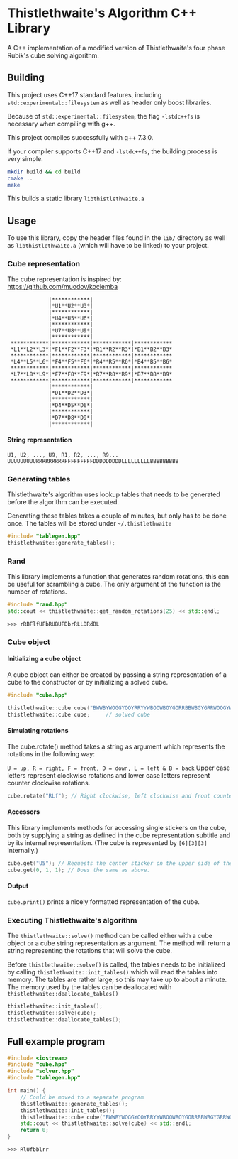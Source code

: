 # Thistlethwaite's Algorithm C++ Library
A C++ implementation of a modified version of Thistlethwaite's four phase
Rubik's cube solving algorithm.

## Building
This project uses C++17 standard features, including
`std::experimental::filesystem` as well as header only boost libraries.

Because of `std::experimental::filesystem`, the flag `-lstdc++fs` is necessary
when compiling with g++.

This project compiles successfully with g++ 7.3.0.

If your compiler supports C++17 and `-lstdc++fs`, the building process is very
simple.
```bash
mkdir build && cd build
cmake ..
make
```

This builds a static library `libthistlethwaite.a`

## Usage
To use this library, copy the header files found in the `lib/` directory as well
as `libthistlethwaite.a` (which will have to be linked) to your project.

### Cube representation
The cube representation is inspired by: https://github.com/muodov/kociemba

```
             |************|
             |*U1**U2**U3*|
             |************|
             |*U4**U5**U6*|
             |************|
             |*U7**U8**U9*|
             |************|
 ************|************|************|************
 *L1**L2**L3*|*F1**F2**F3*|*R1**R2**R3*|*B1**B2**B3*
 ************|************|************|************
 *L4**L5**L6*|*F4**F5**F6*|*R4**R5**R6*|*B4**B5**B6*
 ************|************|************|************
 *L7**L8**L9*|*F7**F8**F9*|*R7**R8**R9*|*B7**B8**B9*
 ************|************|************|************
             |************|
             |*D1**D2**D3*|
             |************|
             |*D4**D5**D6*|
             |************|
             |*D7**D8**D9*|
             |************|
```
#### String representation
`U1, U2, ..., U9, R1, R2, ..., R9...`
`UUUUUUUUURRRRRRRRRFFFFFFFFFDDDDDDDDDLLLLLLLLLBBBBBBBBB`

### Generating tables
Thistlethwaite's algorithm uses lookup tables that needs to be generated
before the algorithm can be executed.

Generating these tables takes a couple of minutes, but only has to be done once.
The tables will be stored under `~/.thistlethwaite`

```C++
#include "tablegen.hpp"
thistlethwaite::generate_tables();
```

### Rand
This library implements a function that generates random rotations, this
can be useful for scrambling a cube. The only argument of the function is
the number of rotations.
```C++
#include "rand.hpp"
std::cout << thistlethwaite::get_random_rotations(25) << std::endl;
```
`>>> rRBFlfUFbRUBUFDbrRLLDRdBL`

### Cube object

#### Initializing a cube object
A cube object can either be created by passing a string representation of a cube
to the constructor or by initializing a solved cube.

```C++
#include "cube.hpp"

thistlethwaite::cube cube("BWWBYWOGGYOOYRRYYWBOOWBOYGORRBBWBGYGRRWOOGYWBGRWYGBRGR");
thistlethwaite::cube cube;     // solved cube
```

#### Simulating rotations
The cube.rotate() method takes a string as argument which represents
the rotations in the following way:

`U = up, R = right, F = front, D = down, L = left & B = back` Upper case letters
represent clockwise rotations and lower case letters represent counter clockwise
rotations.

```C++
cube.rotate("RLf"); // Right clockwise, left clockwise and front counter clockwise.
```

#### Accessors
This library implements methods for accessing single stickers on the cube,
both by supplying a string as defined in the cube representation subtitle and
by its internal representation. (The cube is represented by `[6][3][3]` internally.)

```C++
cube.get("U5"); // Requests the center sticker on the upper side of the cube.
cube.get(0, 1, 1); // Does the same as above.
```

#### Output
`cube.print()` prints a nicely formatted representation of the cube.

### Executing Thistlethwaite's algorithm
The `thistlethwaite::solve()` method can be called either with a cube object or
a cube string representation as argument. The method will return a string
representing the rotations that will solve the cube.

Before `thistlethwaite::solve()` is called, the tables needs to be initialized
by calling `thistlethwaite::init_tables()` which will read the tables into memory.
The tables are rather large, so this may take up to about a minute. The memory used
by the tables can be deallocated with `thistlethwaite::deallocate_tables()`

```C++
thistlethwaite::init_tables();
thistlethwaite::solve(cube);
thistlethwaite::deallocate_tables();
```

## Full example program
```C++
#include <iostream>
#include "cube.hpp"
#include "solver.hpp"
#include "tablegen.hpp"

int main() {
    // Could be moved to a separate program
    thistlethwaite::generate_tables();
    thistlethwaite::init_tables();
    thistlethwaite::cube cube("BWWBYWOGGYOOYRRYYWBOOWBOYGORRBBWBGYGRRWOOGYWBGRWYGBRGR");
    std::cout << thistlethwaite::solve(cube) << std::endl;
    return 0;
}
```

`>>> RlUfbblrr`
